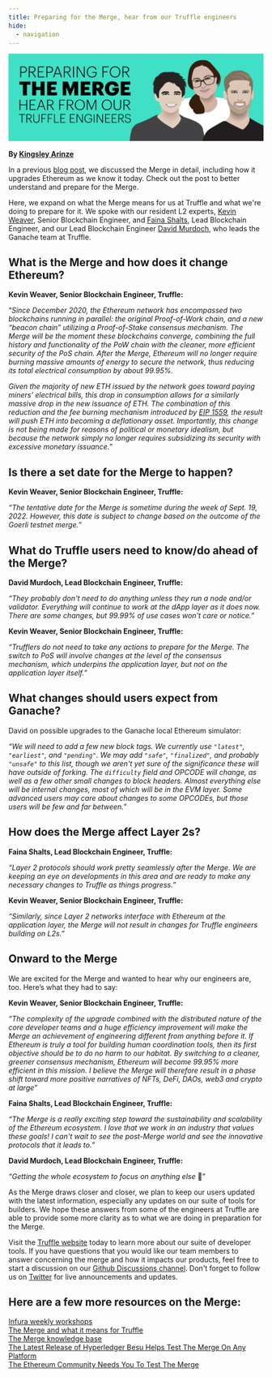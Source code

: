 ```yaml
---
title: Preparing for the Merge, hear from our Truffle engineers 
hide:
  - navigation
---
```


![preparing for the merge - banner](./the-merge-update.png)

**By [Kingsley Arinze](https://twitter.com/heydamali)**

In a previous [blog post](https://trufflesuite.com/blog/the-merge-and-what-it-means-for-truffle), we discussed the Merge in detail, including how it upgrades Ethereum as we know it today. Check out the post to better understand and prepare for the Merge.

Here, we expand on what the Merge means for us at Truffle and what we're doing to prepare for it. We spoke with our resident L2 experts, [Kevin Weaver](https://twitter.com/kevin_weaver), Senior Blockchain Engineer, and [Faina Shalts](https://twitter.com/bitsplaining), Lead Blockchain Engineer, and our Lead Blockchain Engineer [David Murdoch](https://twitter.com/atdavidmurdoch), who leads the Ganache team at Truffle.

## ​​What is the Merge and how does it change Ethereum?

**Kevin Weaver, Senior Blockchain Engineer, Truffle:**

“*Since December 2020, the Ethereum network has encompassed two blockchains running in parallel: the original Proof-of-Work chain, and a new “beacon chain” utilizing a Proof-of-Stake consensus mechanism. The Merge will be the moment these blockchains converge, combining the full history and functionality of the PoW chain with the cleaner, more efficient security of the PoS chain. After the Merge, Ethereum will no longer require burning massive amounts of energy to secure the network, thus reducing its total electrical consumption by about 99.95%.* 

*Given the majority of new ETH issued by the network goes toward paying miners’ electrical bills, this drop in consumption allows for a similarly massive drop in the new issuance of ETH. The combination of this reduction and the fee burning mechanism introduced by [EIP 1559](https://consensys.net/blog/quorum/what-is-eip-1559-how-will-it-change-ethereum), the result will push ETH into becoming a deflationary asset. Importantly, this change is not being made for reasons of political or monetary idealism, but because the network simply no longer requires subsidizing its security with excessive monetary issuance.”*

## Is there a set date for the Merge to happen?

**Kevin Weaver, Senior Blockchain Engineer, Truffle:**

*“The tentative date for the Merge is sometime during the week of Sept. 19, 2022. However, this date is subject to change based on the outcome of the Goerli testnet merge.”*

## What do Truffle users need to know/do ahead of the Merge?

**David Murdoch, Lead Blockchain Engineer, Truffle:**

*“They probably don't need to do anything unless they run a node and/or validator. Everything will continue to work at the dApp layer as it does now. There are some changes, but 99.99% of use cases won't care or notice.”* 

**Kevin Weaver, Senior Blockchain Engineer, Truffle:**

*“Trufflers do not need to take any actions to prepare for the Merge. The switch to PoS will involve changes at the level of the consensus mechanism, which underpins the application layer, but not on the application layer itself.”*

## What changes should users expect from Ganache?

David on possible upgrades to the Ganache local Ethereum simulator:

*“We will need to add a few new block tags. We currently use `"latest"`, `"earliest"`, and `"pending"`. We may add `"safe"`, `"finalized"`, and probably `"unsafe"` to this list, though we aren't yet sure of the significance these will have outside of forking. The `difficulty` field and OPCODE will change, as well as a few other small changes to block headers. Almost everything else will be internal changes, most of which will be in the EVM layer. Some advanced users may care about changes to some OPCODEs, but those users will be few and far between.”*

## How does the Merge affect Layer 2s? 

**Faina Shalts, Lead Blockchain Engineer, Truffle:**

*“Layer 2 protocols should work pretty seamlessly after the Merge. We are keeping an eye on developments in this area and are ready to make any necessary changes to Truffle as things progress.”*

**Kevin Weaver, Senior Blockchain Engineer, Truffle:**

*“Similarly, since Layer 2 networks interface with Ethereum at the application layer, the Merge will not result in changes for Truffle engineers building on L2s.”*

## Onward to the Merge

We are excited for the Merge and  wanted to hear why our engineers are, too. Here’s what they had to say:

**Kevin Weaver, Senior Blockchain Engineer, Truffle:**

*“The complexity of the upgrade combined with the distributed nature of the core developer teams and a huge efficiency improvement will make the Merge an achievement of engineering different from anything before it. If Ethereum is truly a tool for building human coordination tools, then its first objective should be to do no harm to our habitat. By switching to a cleaner, greener consensus mechanism, Ethereum will become 99.95% more efficient in this mission. I believe the Merge will therefore result in a phase shift toward more positive narratives of NFTs, DeFi, DAOs, web3 and crypto at large”*

**Faina Shalts, Lead Blockchain Engineer, Truffle:**

*“The Merge is a really exciting step toward the sustainability and scalability of the Ethereum ecosystem. I love that we work in an industry that values these goals! I can't wait to see the post-Merge world and see the innovative protocols that it leads to.”* 

**David Murdoch, Lead Blockchain Engineer, Truffle:**

*“Getting the whole ecosystem to focus on anything else* 🙂” 

As the Merge draws closer and closer, we plan to keep our users updated with the latest information, especially any updates on our suite of tools for builders. We hope these answers from some of the engineers at Truffle are able to provide some more clarity as to what we are doing in preparation for the Merge.

Visit the [Truffle website](https://trufflesuite.com) today to learn more about our suite of developer tools. If you have questions that you would like our team members to answer concerning the merge and how it impacts our products, feel free to start a discussion on our [Github Discussions channel](https://github.com/orgs/trufflesuite/discussions). Don't forget to follow us on [Twitter](https://twitter.com/trufflesuite) for live announcements and updates.

## Here are a few more resources on the Merge:

[Infura weekly workshops](https://blog.infura.io/post/how-to-stay-informed-about-the-merge-with-infura)  
[The Merge and what it means for Truffle](https://trufflesuite.com/blog/the-merge-and-what-it-means-for-truffle)  
[The Merge knowledge base](https://consensys.net/knowledge-base/the-merge)  
[The Latest Release of Hyperledger Besu Helps Test The Merge On Any Platform](https://consensys.net/blog/news/the-latest-release-of-besu-helps-test-the-merge-on-any-platform)  
[The Ethereum Community Needs You To Test The Merge](https://consensys.net/blog/news/the-ethereum-community-needs-you-to-test-the-merge)  
